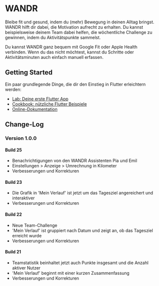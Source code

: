 # WANDR

Bleibe fit und gesund, indem du (mehr) Bewegung in deinen Alltag bringst. WANDR hilft dir dabei, die Motivation aufrecht zu erhalten. Du kannst beispielsweise deinem Team dabei helfen, die wöchentliche Challenge zu gewinnen, indem du Aktivitätspunkte sammelst.

Du kannst WANDR ganz bequem mit Google Fit oder Apple Health verbinden. Wenn du das nicht möchtest, kannst du Schritte oder Aktivitätsminuten auch einfach manuell erfassen.

## Getting Started

Ein paar grundlegende Dinge, die dir den Einstieg in Flutter erleichtern werden:

- [Lab: Deine erste Flutter App](https://flutter.dev/docs/get-started/codelab)
- [Cookbook: nützliche Flutter Beispiele](https://flutter.dev/docs/cookbook)
- [Online-Dokumentation](https://flutter.dev/docs)

## Change-Log

### Version 1.0.0

#### Build 25

- Benachrichtigungen von den WANDR Assistenten Pia und Emil
- Einstellungen > Anzeige > Umrechnung in Kilometer
- Verbesserungen und Korrekturen

#### Build 23

- Die Grafik in 'Mein Verlauf' ist jetzt um das Tagesziel angereichert und interaktiver
- Verbesserungen und Korrekturen

#### Build 22

- Neue Team-Challenge
- 'Mein Verlauf' ist gruppiert nach Datum und zeigt an, ob das Tagesziel erreicht wurde
- Verbesserungen und Korrekturen

#### Build 21

- Teamstatistik beinhaltet jetzt auch Punkte insgesamt und die Anzahl aktiver Nutzer
- 'Mein Verlauf' beginnt mit einer kurzen Zusammenfassung
- Verbesserungen und Korrekturen

